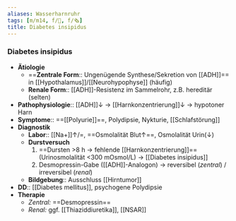 ```yaml
---
aliases: Wasserharnruhr
tags: [m/m14, f/🍺, f/🗞️]
title: Diabetes insipidus
---
```

### Diabetes insipidus
- **Ätiologie**
	- ==**Zentrale Form**:: Ungenügende Synthese/Sekretion von [[ADH]]== in [[Hypothalamus]]/[[Neurohypophyse]] (häufig)
	- **Renale Form**:: [[ADH]]-Resistenz im Sammelrohr, z.B. hereditär (selten)
- **Pathophysiologie**:: [[ADH]]↓ → [[Harnkonzentrierung]]↓ → hypotoner Harn
- **Symptome**:: ==[[Polyurie]]==, Polydipsie, Nykturie, [[Schlafstörung]]
- **Diagnostik**
	- **Labor**:: [[Na+]]↑/=, ==Osmolalität Blut↑==, Osmolalität Urin(↓)
	- **Durstversuch**
		1. ==Dursten >8 h → fehlende [[Harnkonzentrierung]]== (Urinosmolalität <300 mOsmol/L) → [[Diabetes insipidus]]
		2. Desmopressin-Gabe ([[ADH]]-Analogon) → reversibel (*zentral*) / irreversibel (*renal*)
	- **Bildgebung**:: Ausschluss [[Hirntumor]]
- **DD**:: [[Diabetes mellitus]], psychogene Polydipsie
- **Therapie**
	- *Zentral:* ==Desmopressin==
	- *Renal:* ggf. [[Thiaziddiuretika]], [[NSAR]]